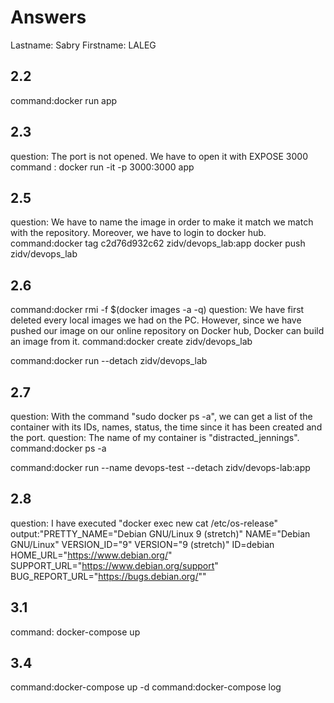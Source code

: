 # Answers

Lastname: Sabry
Firstname: LALEG

## 2.2
command:docker run app

## 2.3
question: The port is not opened. We have to open it with EXPOSE 3000
command : docker run -it -p 3000:3000 app

## 2.5
question: We have to name the image in order to make it match we match with the
repository. Moreover, we have to login to docker hub.
command:docker tag c2d76d932c62 zidv/devops_lab:app
docker push zidv/devops_lab

## 2.6
command:docker rmi -f $(docker images -a -q)
question: We have first deleted every local images we had on the PC. However, 
since we have pushed our image on our online repository on Docker hub, Docker 
can build an image from it. 
command:docker create zidv/devops_lab

command:docker run --detach zidv/devops_lab

## 2.7
question: With the command "sudo docker ps -a", we can get a list of the 
container with its IDs, names, status, the time since it has been created and 
the port.
question: The name of my container is "distracted_jennings".
command:docker ps -a

command:docker run --name devops-test --detach zidv/devops-lab:app

## 2.8
question:
I have executed "docker exec new cat /etc/os-release"
output:"PRETTY_NAME="Debian GNU/Linux 9 (stretch)"
NAME="Debian GNU/Linux"
VERSION_ID="9"
VERSION="9 (stretch)"
ID=debian
HOME_URL="https://www.debian.org/"
SUPPORT_URL="https://www.debian.org/support"
BUG_REPORT_URL="https://bugs.debian.org/""

## 3.1
command: docker-compose up

## 3.4
command:docker-compose up -d
command:docker-compose log